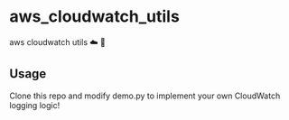 # aws_cloudwatch_utils
aws cloudwatch utils ☁️ 👀

## Usage
Clone this repo and modify demo.py to implement your own CloudWatch logging logic!
